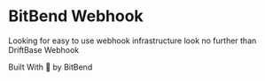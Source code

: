 # BitBend Webhook

Looking for easy to use webhook infrastructure look no further than DriftBase Webhook

Built With 💖 by BitBend
